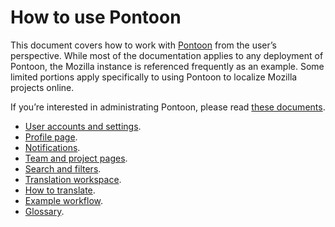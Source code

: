 # How to use Pontoon

This document covers how to work with [Pontoon](https://pontoon.mozilla.org/) from the user’s perspective. While most of the documentation applies to any deployment of Pontoon, the Mozilla instance is referenced frequently as an example. Some limited portions apply specifically to using Pontoon to localize Mozilla projects online.

If you’re interested in administrating Pontoon, please read [these documents](https://mozilla-l10n.github.io/documentation/tools/pontoon/index.html).

* [User accounts and settings](users.md).
* [Profile page](profile.md).
* [Notifications](notifications.md).
* [Team and project pages](teams_projects.md).
* [Search and filters](search_filters.md).
* [Translation workspace](ui.md).
* [How to translate](translate.md).
* [Example workflow](workflow.md).
* [Glossary](glossary.md).
